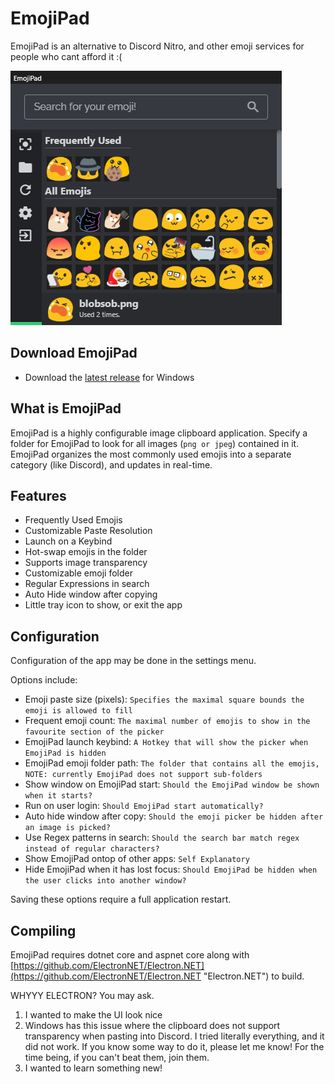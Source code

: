 # EmojiPad

EmojiPad is an alternative to Discord Nitro, and other emoji services for people who cant afford it :(

![Screenshot](screenshot-1.png)

## Download EmojiPad

- Download the [latest release](https://github.com/encodeous/emojipad/releases) for Windows

## What is EmojiPad

EmojiPad is a highly configurable image clipboard application. Specify a folder for EmojiPad to look for all images (`png or jpeg`) contained in it. EmojiPad organizes the most commonly used emojis into a separate category (like Discord), and updates in real-time.

## Features

- Frequently Used Emojis
- Customizable Paste Resolution
- Launch on a Keybind
- Hot-swap emojis in the folder
- Supports image transparency
- Customizable emoji folder
- Regular Expressions in search
- Auto Hide window after copying
- Little tray icon to show, or exit the app

## Configuration

Configuration of the app may be done in the settings menu.

Options include:

- Emoji paste size (pixels): `Specifies the maximal square bounds the emoji is allowed to fill`
- Frequent emoji count: `The maximal number of emojis to show in the favourite section of the picker`
- EmojiPad launch keybind: `A Hotkey that will show the picker when EmojiPad is hidden`
- EmojiPad emoji folder path: `The folder that contains all the emojis, NOTE: currently EmojiPad does not support sub-folders`
- Show window on EmojiPad start: `Should the EmojiPad window be shown when it starts?`
- Run on user login: `Should EmojiPad start automatically?`
- Auto hide window after copy: `Should the emoji picker be hidden after an image is picked?`
- Use Regex patterns in search: `Should the search bar match regex instead of regular characters?`
- Show EmojiPad ontop of other apps: `Self Explanatory`
- Hide EmojiPad when it has lost focus: `Should EmojiPad be hidden when the user clicks into another window?`

Saving these options require a full application restart.

## Compiling

EmojiPad requires dotnet core and aspnet core along with [https://github.com/ElectronNET/Electron.NET](https://github.com/ElectronNET/Electron.NET "Electron.NET") to build.

WHYYY ELECTRON? You may ask.

1. I wanted to make the UI look nice
2. Windows has this issue where the clipboard does not support transparency when pasting into Discord. I tried literally everything, and it did not work. If you know some way to do it, please let me know! For the time being, if you can't beat them, join them.
3. I wanted to learn something new!